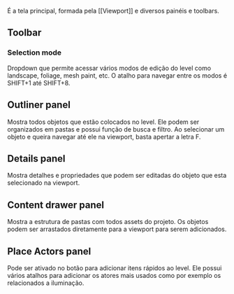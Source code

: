 É a tela principal, formada pela [[Viewport]] e diversos painéis e toolbars.

## Toolbar

### Selection mode

Dropdown que permite acessar vários modos de edição do level como landscape, foliage, mesh paint, etc. O atalho para navegar entre os modos é SHIFT+1 até SHIFT+8.

## Outliner panel

Mostra todos objetos que estão colocados no level. Ele podem ser organizados em pastas e possui função de busca e filtro. Ao selecionar um objeto e queira navegar até ele na viewport, basta apertar a letra F.

## Details panel

Mostra detalhes e propriedades que podem ser editadas do objeto que esta selecionado na viewport.

## Content drawer panel

Mostra a estrutura de pastas com todos assets do projeto. Os objetos podem ser arrastados diretamente para a viewport para serem adicionados.

## Place Actors panel

Pode ser ativado no botão para adicionar itens rápidos ao level. Ele possui vários atalhos para adicionar os atores mais usados como por exemplo os relacionados a iluminação.




